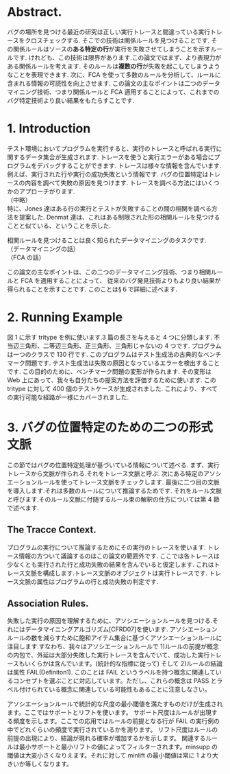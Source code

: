# Abstract.

バグの場所を見つける最近の研究は正しい実行トレースと間違っている実行トレースをクロスチェックする.
そこでの技術は関係ルールを見つけることです.
その関係ルールはソースの**ある特定の行**が実行を失敗させてしまうことを示すルールです.
けれども、この技術は限界があります.この論文ではまず、より表現力がある関係ルールを考えます.
そのルールは**複数の行**が失敗を起こしてしまうようなことを表現できます.
次に、FCA を使って多数のルールを分析して、ルールに含まれる情報の可読性を向上させます.
この論文の主なポイントは二つのデータマイニング技術、つまり関係ルールと FCA 適用することによって、これまでのバグ特定技術より良い結果をもたらすことです.

# 1. Introduction

テスト環境においてプログラムを実行すると、実行のトレースと呼ばれる実行に関するデータ集合が生成されます.
トレースを使うと実行エラーがある場合にプログラムをデバッグすることができます.
トレースは様々な情報を含んでいます.例えば、実行された行や実行の成功失敗という情報です.
バグの位置特定はトレースの内容を調べて失敗の原因を見つけます.
トレースを調べる方法にはいくつかのアプローチがります.  
（中略）  
特に、Jones 達はある行の実行とテストが失敗することの間の相関を調べる方法を提案した.
Denmat 達は、これはある制限された形の相関ルールを見つけることと似ている、ということを示した.

相関ルールを見つけることは良く知られたデータマイニングのタスクです.  
（データマイニングの話）  
（FCA の話）

この論文の主なポイントは、この二つのデータマイニング技術、つまり相関ルールと FCA を適用することによって、
従来のバグ発見技術よりもより良い結果が得られることを示すことです.
このことは§６で詳細に述べます.

# 2. Running Example

図 1 に示す tritype を例に使います.3 篇の長さを与えると 4 つに分類します.
不当辺三角形、二等辺三角形、正三角形、三角形じゃないの 4 つです.
プログラムは一つのクラスで 130 行です.
このプログラムはテスト生成法の古典的なベンチマーク問題です.
テスト生成法は失敗の原因となっているエラーを検出することです.
この目的のために、ベンチマーク問題の変形が作られます.
その変形は Web 上にあって、我々も自分たちの提案方法を評価するために使います.
この tritype に対して 400 個のテストケースが生成されました.
これにより、すべての実行可能な経路が一様にカバーされました.

# 3. バグの位置特定のための二つの形式文脈

この節ではバグの位置特定処理が基づいている情報について述べる.
まず、実行トレースから文脈が作られる.それをトレース文脈と呼ぶ.
次にある特定のアソシエーションルールを使ってトレース文脈をチェックします.
最後に二つ目の文脈を導入します.それは多数のルールについて推論するためです.
それをルール文脈と呼びます.そのルール文脈に付随するルール束の解釈の仕方については第 4 節で述べます.

## The Tracce Context.

プログラムの実行について推論するためにその実行のトレースを使います.
トレース情報の方ついて議論するのはこの論文の範囲外です.
ここでは各トレースは少なくとも実行された行と成功失敗の結果を含んでいると仮定します.
これはトレース文脈を構成します.トレース文脈のオブジェクトは実行トレースです.
トレース文脈の属性はプログラムの行と成功失敗の判定です.

## Association Rules.

失敗した実行の原因を理解するために、アソシエーションルールを見つける.それにはデータマイニングアルゴリズム[CFRD07]を使います.
アソシエーションルールの数を減らすために飽和アイテム集合に基づくアソシエーションルールに注目します.すなわち、我々はアソシエーションルールで 1)ルールの前提が概念の内包で、外延は大部分失敗した実行トレースを含んでいて、成功した実行トレースもいくらかは含んでいます。(統計的な指標に従って)
そして 2)ルールの結論は属性 FAIL(Definiton1).
このことは FAIL というラベルを持つ概念に関連しているコンセプトを選ぶことに対応しています。ただし、これらの概念は PASS とラベル付けられている概念に関連している可能性もあることに注意しなさい。

アソシエーションルールで統計的な尺度の最小閾値を満たすものだけが生成されます。ここではサポートとリフトを使います。
サポート尺度はルールが出現する頻度を示します。ここでの応用ではルールの前提となる行が FAIL の実行例の中でどれくらいの頻度で実行されているかを測ります。
リフト尺度はルールの前提の出現により、結論が現れる確率が増加するかを示します。
関連するルールは最小サポートと最小リフトの値によってフィルターされます。minsupp の閾値は大変小さくなりえます。それに対して minlift の最小閾値は常に 1 より大きいか等しくなります。
